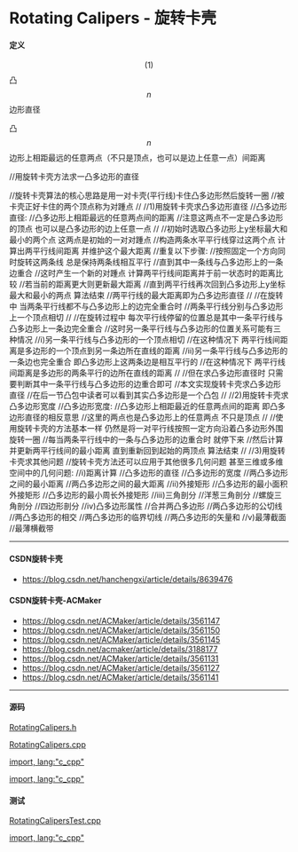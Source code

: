 <script type="text/javascript" src="https://cdnjs.cloudflare.com/ajax/libs/mathjax/2.7.1/MathJax.js?config=TeX-AMS-MML_HTMLorMML"/></script>
<script> gitbook.events.bind("page.change", function() { MathJax.Hub.Queue(["Typeset",MathJax.Hub]); } </script>

# Rotating Calipers - 旋转卡壳

#### 定义

$$ (1) $$ 凸$$ n $$边形直径

凸$$ n $$边形上相距最远的任意两点（不只是顶点，也可以是边上任意一点）间距离

//用旋转卡壳方法求一凸多边形的直径

//旋转卡壳算法的核心思路是用一对卡壳(平行线)卡住凸多边形然后旋转一圈
//被卡壳正好卡住的两个顶点称为对踵点
//
//1)用旋转卡壳求凸多边形直径
//凸多边形直径: 
//凸多边形上相距最远的任意两点间的距离
//注意这两点不一定是凸多边形的顶点 也可以是凸多边形的边上任意一点
//
//初始时选取凸多边形上y坐标最大和最小的两个点 这两点是初始的一对对踵点
//构造两条水平平行线穿过这两个点 计算出两平行线间距离 并维护这个最大距离
//重复以下步骤: 
//按照固定一个方向同时旋转这两条线 总是保持两条线相互平行
//直到其中一条线与凸多边形上的一条边重合
//这时产生一个新的对踵点 计算两平行线间距离并于前一状态时的距离比较
//若当前的距离更大则更新最大距离
//直到两平行线再次回到凸多边形上y坐标最大和最小的两点 算法结束
//两平行线的最大距离即为凸多边形直径
//
//在旋转中 当两条平行线都不与凸多边形上的边完全重合时
//两条平行线分别与凸多边形上一个顶点相切
//
//在旋转过程中 每次平行线停留的位置总是其中一条平行线与凸多边形上一条边完全重合
//这时另一条平行线与凸多边形的位置关系可能有三种情况
//i)另一条平行线与凸多边形的一个顶点相切
//在这种情况下 两平行线间距离是多边形的一个顶点到另一条边所在直线的距离
//ii)另一条平行线与凸多边形的一条边也完全重合 即凸多边形上这两条边是相互平行的
//在这种情况下 两平行线间距离是多边形的两条平行的边所在直线的距离
//
//但在求凸多边形直径时 只需要判断其中一条平行线与凸多边形的边重合即可
//本文实现旋转卡壳求凸多边形直径
//在后一节凸包中读者可以看到其实凸多边形是一个凸包
//
//2)用旋转卡壳求凸多边形宽度
//凸多边形宽度: 
//凸多边形上相距最近的任意两点间的距离 即凸多边形直径的相反意思
//这里的两点也是凸多边形上的任意两点 不只是顶点
//
//使用旋转卡壳的方法基本一样 仍然是将一对平行线按照一定方向沿着凸多边形外围旋转一圈
//每当两条平行线中的一条与凸多边形的边重合时 就停下来
//然后计算并更新两平行线间的最小距离 直到重新回到起始的两顶点 算法结束
//
//3)用旋转卡壳求其他问题
//旋转卡壳方法还可以应用于其他很多几何问题 甚至三维或多维空间中的几何问题: 
//i)距离计算
//凸多边形的直径
//凸多边形的宽度
//两凸多边形之间的最小距离
//两凸多边形之间的最大距离
//ii)外接矩形
//凸多边形的最小面积外接矩形
//凸多边形的最小周长外接矩形
//iii)三角剖分
//洋葱三角剖分
//螺旋三角剖分
//四边形剖分
//iv)凸多边形属性
//合并两凸多边形
//两凸多边形的公切线
//两凸多边形的相交
//两凸多边形的临界切线
//两凸多边形的矢量和
//v)最薄截面
//最薄横截带


--------

#### CSDN旋转卡壳

* https://blog.csdn.net/hanchengxi/article/details/8639476

#### CSDN旋转卡壳-ACMaker

* https://blog.csdn.net/ACMaker/article/details/3561147
* https://blog.csdn.net/ACMaker/article/details/3561150
* https://blog.csdn.net/ACMaker/article/details/3561145
* https://blog.csdn.net/acmaker/article/details/3188177
* https://blog.csdn.net/ACMaker/article/details/3561131
* https://blog.csdn.net/ACMaker/article/details/3561127
* https://blog.csdn.net/ACMaker/article/details/3561141

--------

#### 源码

[RotatingCalipers.h](https://github.com/linrongbin16/Way-to-Algorithm/blob/master/src/AnalyticGeometry/Polygon/RotatingCalipers.h)

[RotatingCalipers.cpp](https://github.com/linrongbin16/Way-to-Algorithm/blob/master/src/AnalyticGeometry/Polygon/RotatingCalipers.cpp)

[import, lang:"c_cpp"](../../../../src/AnalyticGeometry/Polygon/RotatingCalipers.h)

[import, lang:"c_cpp"](../../../../src/AnalyticGeometry/Polygon/RotatingCalipers.cpp)

#### 测试

[RotatingCalipersTest.cpp](https://github.com/linrongbin16/Way-to-Algorithm/blob/master/src/AnalyticGeometry/Polygon/RotatingCalipersTest.cpp)

[import, lang:"c_cpp"](../../../../src/AnalyticGeometry/Polygon/RotatingCalipersTest.cpp)
